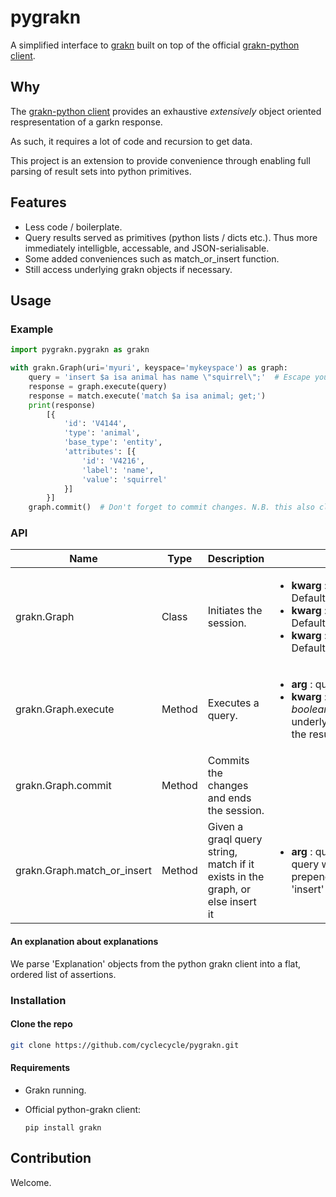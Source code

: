 # pygrakn

A simplified interface to [grakn](https://grakn.ai/) built on top of the official [grakn-python client](https://github.com/graknlabs/grakn/tree/master/client-python).

## Why

The [grakn-python client](https://github.com/graknlabs/grakn/tree/master/client-python) provides an exhaustive _extensively_ object oriented respresentation of a garkn response.

As such, it requires a lot of code and recursion to get data.

This project is an extension to provide convenience through enabling full parsing of result sets into python primitives.

## Features

- Less code / boilerplate.
- Query results served as primitives (python lists / dicts etc.). Thus more immediately intelligble, accessable, and JSON-serialisable.
- Some added conveniences such as match_or_insert function.
- Still access underlying grakn objects if necessary.

## Usage

### Example

```python
import pygrakn.pygrakn as grakn

with grakn.Graph(uri='myuri', keyspace='mykeyspace') as graph:
    query = 'insert $a isa animal has name \"squirrel\";'  # Escape your quotes, or use a raw string
    response = graph.execute(query)
    response = match.execute('match $a isa animal; get;')
    print(response)
        [{
            'id': 'V4144',
            'type': 'animal',
            'base_type': 'entity',
            'attributes': [{
                'id': 'V4216',
                'label': 'name',
                'value': 'squirrel'
            }]
        }]
    graph.commit()  # Don't forget to commit changes. N.B. this also closes the session
```

### API

Name | Type | Description | Params | Example
--- | --- |--- | --- | ---
grakn.Graph | Class | Initiates the session. | <ul><li>**kwarg** : uri : *string* : Default='localhost:48555'</li><li>**kwarg** : keyspace : *string* : Default=None</li><li>**kwarg** : credentials : *dict* : Default={}</li></ul> |
grakn.Graph.execute | Method | Executes a query. | <ul><li>**arg** : query : *string*</li><li>**kwarg** : grakn_objs : *boolean* : includes the underlying grakn object in the results : Default=False</li></ul> | execute('match $a isa animal', grakn_objs=True)
grakn.Graph.commit | Method | Commits the changes and ends the session. | |
grakn.Graph.match_or_insert | Method | Given a graql query string, match if it exists in the graph, or else insert it | <ul><li>**arg** : query : *string* : graql query without a prepended 'match' or 'insert' statement</li></ul> | match_or_insert('$a isa animal has name \\"squirrel\\";') 

#### An explanation about explanations

We parse 'Explanation' objects from the python grakn client into a flat, ordered list of assertions.

### Installation

#### Clone the repo

```bash
git clone https://github.com/cyclecycle/pygrakn.git
```

#### Requirements

- Grakn running.
- Official python-grakn client:

    `pip install grakn`

## Contribution

Welcome.




